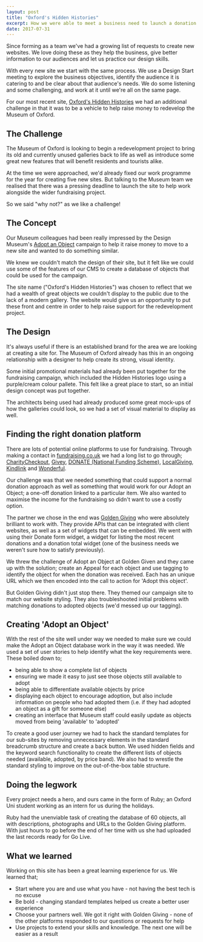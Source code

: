 ```yaml
---
layout: post
title: "Oxford's Hidden Histories"
excerpt: How we were able to meet a business need to launch a donation platform for the Museum of Oxford
date: 2017-07-31
---
```


Since forming as a team we've had a growing list of requests to create new websites. We love doing these as they help the business, give better information to our audiences and let us practice our design skills.

With every new site we start with the same process. We use a Design Start meeting to explore the business objectives, identify the audience it is catering to and be clear about that audience's needs. We do some listening and some challenging, and work at it until we're all on the same page.

For our most recent site, [Oxford's Hidden Histories](https://www.oxfordhiddenhistories.org) we had an additional challenge in that it was to be a vehicle to help raise money to redevelop the Museum of Oxford.

## The Challenge

The Museum of Oxford is looking to begin a redevelopment project to bring its old and currently unused galleries back to life as well as introduce some great new features that will benefit residents and tourists alike.

At the time we were approached, we'd already fixed our work programme for the year for creating five new sites. But talking to the Museum team we realised that there was a pressing deadline to launch the site to help work alongside the wider fundraising project.

So we said "why not?" as we like a challenge!

## The Concept

Our Museum colleagues had been really impressed by the Design Museum's [Adopt an Object](https://designmuseum.org/adopt/move) campaign to help it raise money to move to a new site and wanted to do something similar.

We knew we couldn't match the design of their site, but it felt like we could use some of the features of our CMS to create a database of objects that could be used for the campaign.

The site name ("Oxford's Hidden Histories") was chosen to reflect that we had a wealth of great objects we couldn't display to the public due to the lack of a modern gallery. The website would give us an opportunity to put these front and centre in order to help raise support for the redevelopment project.

## The Design

It's always useful if there is an established brand for the area we are looking at creating a site for. The Museum of Oxford already has this in an ongoing relationship with a designer to help create its strong, visual identity.

Some initial promotional materials had already been put together for the fundraising campaign, which included the Hidden Histories logo using a purple/cream colour pallete. This felt like a great place to start, so an initial design concept was put together.

The architects being used had already produced some great mock-ups of how the galleries could look, so we had a set of visual material to display as well.

## Finding the right donation platform

There are lots of potential online platforms to use for fundraising. Through making a contact in [fundraising.co.uk](https://www.fundraising.co.uk) we had a long list to go through; [CharityCheckout](https://www.charitycheckout.co.uk), [Givey](https://www.givey.com), [DONATE (National Funding Scheme)](http://www.nationalfundingscheme.org), [LocalGiving](https://localgiving.org), [Kindlink](https://www.kindlink.com) and [Wonderful](https://wonderful.org).

Our challenge was that we needed something that could support a normal donation approach as well as something that would work for our Adopt an Object; a one-off donation linked to a particular item. We also wanted to maximise the income for the fundraising so didn't want to use a costly option.

The partner we chose in the end was [Golden Giving](www.goldengiving.com) who were absolutely brilliant to work with. They provide APIs that can be integrated with client websites, as well as a set of widgets that can be embedded. We went with using their Donate form widget, a widget for listing the most recent donations and a donation total widget (one of the business needs we weren't sure how to satisfy previously).

We threw the challenge of Adopt an Object at Golden Given and they came up with the solution; create an Appeal for each object and use tagging to identify the object for when the donation was received. Each has an unique URL which we then encoded into the call to action for 'Adopt this object'.

But Golden Giving didn't just stop there. They themed our campaign site to match our website styling. They also troubleshooted initial problems with matching donations to adopted objects (we'd messed up our tagging).

## Creating 'Adopt an Object'

With the rest of the site well under way we needed to make sure we could make the Adopt an Object database work in the way it was needed. We used a set of user stories to help identify what the key requirements were. These boiled down to;
* being able to show a complete list of objects
* ensuring we made it easy to just see those objects still available to adopt
* being able to differentiate available objects by price
* displaying each object to encourage adoption, but also include information on people who had adopted them (i.e. if they had adopted an object as a gift for someone else)
* creating an interface that Museum staff could easily update as objects moved from being 'available' to 'adopted'

To create a good user journey we had to hack the standard templates for our sub-sites by removing unnecessary elements in the standard breadcrumb structure and create a back button. We used hidden fields and the keyword search functionality to create the different lists of objects needed (available, adopted, by price band). We also had to wrestle the standard styling to improve on the out-of-the-box table structure.  

## Doing the legwork

Every project needs a hero, and ours came in the form of Ruby; an Oxford Uni student working as an intern for us during the holidays.

Ruby had the unenviable task of creating the database of 60 objects, all with descriptions, photographs and URLs to the Golden Giving platform. With just hours to go before the end of her time with us she had uploaded the last records ready for Go Live.

## What we learned

Working on this site has been a great learning experience for us. We learned that;
* Start where you are and use what you have - not having the best tech is no excuse
* Be bold - changing standard templates helped us create a better user experience
* Choose your partners well. We got it right with Golden Giving - none of the other platforms responded to our questions or requests for help
* Use projects to extend your skills and knowledge. The next one will be easier as a result
